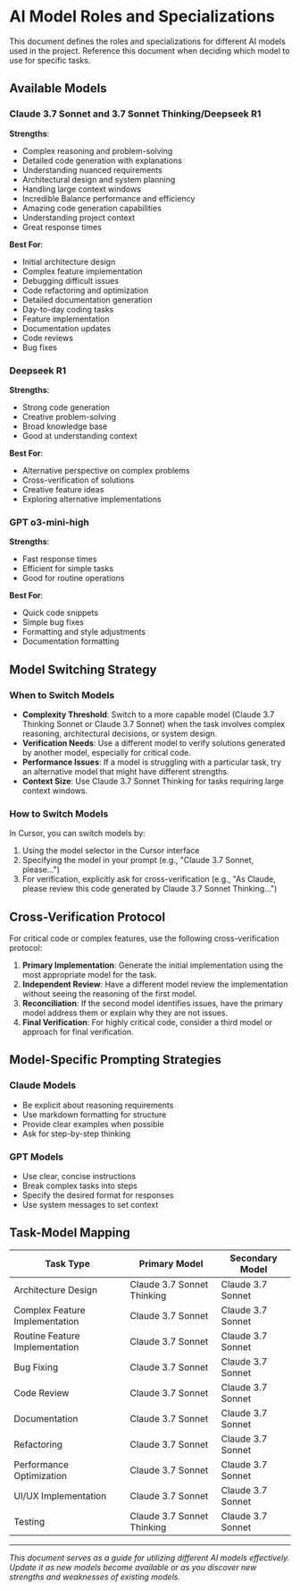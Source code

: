 # AI Model Roles and Specializations

This document defines the roles and specializations for different AI models used in the project. Reference this document when deciding which model to use for specific tasks.

## Available Models

### Claude 3.7 Sonnet and 3.7 Sonnet Thinking/Deepseek R1

**Strengths**:
- Complex reasoning and problem-solving
- Detailed code generation with explanations
- Understanding nuanced requirements
- Architectural design and system planning
- Handling large context windows
- Incredible Balance performance and efficiency
- Amazing code generation capabilities
- Understanding project context
- Great response times

**Best For**:
- Initial architecture design
- Complex feature implementation
- Debugging difficult issues
- Code refactoring and optimization
- Detailed documentation generation
- Day-to-day coding tasks
- Feature implementation
- Documentation updates
- Code reviews
- Bug fixes

### Deepseek R1

**Strengths**:
- Strong code generation
- Creative problem-solving
- Broad knowledge base
- Good at understanding context

**Best For**:
- Alternative perspective on complex problems
- Cross-verification of solutions
- Creative feature ideas
- Exploring alternative implementations

### GPT o3-mini-high

**Strengths**:
- Fast response times
- Efficient for simple tasks
- Good for routine operations

**Best For**:
- Quick code snippets
- Simple bug fixes
- Formatting and style adjustments
- Documentation formatting

## Model Switching Strategy

### When to Switch Models

- **Complexity Threshold**: Switch to a more capable model (Claude 3.7 Thinking Sonnet or Claude 3.7 Sonnet) when the task involves complex reasoning, architectural decisions, or system design.
- **Verification Needs**: Use a different model to verify solutions generated by another model, especially for critical code.
- **Performance Issues**: If a model is struggling with a particular task, try an alternative model that might have different strengths.
- **Context Size**: Use Claude 3.7 Sonnet Thinking for tasks requiring large context windows.

### How to Switch Models

In Cursor, you can switch models by:
1. Using the model selector in the Cursor interface
2. Specifying the model in your prompt (e.g., "Claude 3.7 Sonnet, please...")
3. For verification, explicitly ask for cross-verification (e.g., "As Claude, please review this code generated by Claude 3.7 Sonnet Thinking...")

## Cross-Verification Protocol

For critical code or complex features, use the following cross-verification protocol:

1. **Primary Implementation**: Generate the initial implementation using the most appropriate model for the task.
2. **Independent Review**: Have a different model review the implementation without seeing the reasoning of the first model.
3. **Reconciliation**: If the second model identifies issues, have the primary model address them or explain why they are not issues.
4. **Final Verification**: For highly critical code, consider a third model or approach for final verification.

## Model-Specific Prompting Strategies

### Claude Models

- Be explicit about reasoning requirements
- Use markdown formatting for structure
- Provide clear examples when possible
- Ask for step-by-step thinking

### GPT Models

- Use clear, concise instructions
- Break complex tasks into steps
- Specify the desired format for responses
- Use system messages to set context

## Task-Model Mapping

| Task Type | Primary Model | Secondary Model |
|-----------|---------------|----------------|
| Architecture Design | Claude 3.7 Sonnet Thinking | Claude 3.7 Sonnet |
| Complex Feature Implementation | Claude 3.7 Sonnet | Claude 3.7 Sonnet |
| Routine Feature Implementation | Claude 3.7 Sonnet | Claude 3.7 Sonnet |
| Bug Fixing | Claude 3.7 Sonnet | Claude 3.7 Sonnet |
| Code Review | Claude 3.7 Sonnet | Claude 3.7 Sonnet |
| Documentation | Claude 3.7 Sonnet | Claude 3.7 Sonnet |
| Refactoring | Claude 3.7 Sonnet | Claude 3.7 Sonnet |
| Performance Optimization | Claude 3.7 Sonnet | Claude 3.7 Sonnet |
| UI/UX Implementation | Claude 3.7 Sonnet | Claude 3.7 Sonnet |
| Testing | Claude 3.7 Sonnet Thinking | Claude 3.7 Sonnet |

---

*This document serves as a guide for utilizing different AI models effectively. Update it as new models become available or as you discover new strengths and weaknesses of existing models.* 